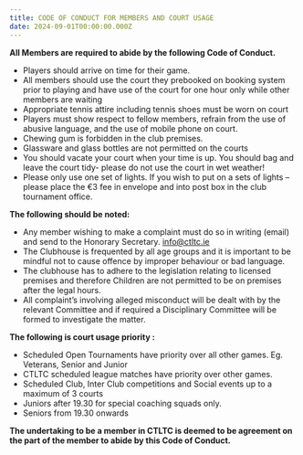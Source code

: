 ```yaml
---
title: CODE OF CONDUCT FOR MEMBERS AND COURT USAGE
date: 2024-09-01T00:00:00.000Z
---
```

**All Members are required to abide by the following Code of Conduct.**

* Players should arrive on time for their game. 
* All members should use the court they prebooked on booking system prior to playing and have use of the court for one hour only while other members are waiting
* Appropriate tennis attire including tennis shoes must be worn on court
* Players must show respect to fellow members, refrain from the use of abusive language, and the use of mobile phone on court.
* Chewing gum is forbidden in the club premises.
* Glassware and glass bottles are not permitted on the courts
* You should vacate your court when your time is up. You should bag and leave the court tidy- please do not use the court in wet weather!
* Please only use one set of lights. If you wish to put on a sets of lights – please place the €3 fee in envelope and into post box in the club tournament office.

**The following should be noted:**

* Any member wishing to make a complaint must do so in writing (email) and send to the Honorary Secretary. info@ctltc.ie
* The Clubhouse is frequented by all age groups and it is important to be mindful not to cause offence by improper behaviour or bad language. 
* The clubhouse has to adhere to the legislation relating to licensed premises and therefore Children are not permitted to be on premises after the legal hours.
* All complaint’s involving alleged misconduct will be dealt with by the relevant Committee and if required a Disciplinary Committee will be formed to investigate the matter.



**The following is court usage priority :**

* Scheduled Open Tournaments have priority over all other games. Eg. Veterans, Senior and Junior
* CTLTC scheduled league matches have priority over other games.
* Scheduled Club, Inter Club competitions and Social events up to a maximum of 3 courts
* Juniors after 19.30 for special coaching squads only.
* Seniors from 19.30 onwards

**The undertaking to be a member in CTLTC is deemed to be agreement on the part of the member to abide by this Code of Conduct.**
